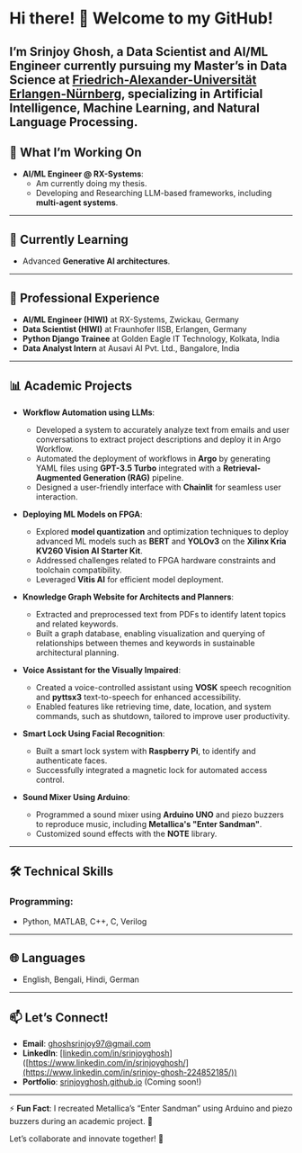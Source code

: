 # Hi there! 👋 Welcome to my GitHub!

I’m **Srinjoy Ghosh**, a **Data Scientist** and **AI/ML Engineer** currently pursuing my Master’s in Data Science at [Friedrich-Alexander-Universität Erlangen-Nürnberg](https://www.fau.de/), specializing in **Artificial Intelligence**, **Machine Learning**, and **Natural Language Processing**.
---

## 🔭 What I’m Working On
- **AI/ML Engineer @ RX-Systems**:
  - Am currently doing my thesis.
  - Developing and Researching LLM-based frameworks, including **multi-agent systems**.

---

## 🌱 Currently Learning
- Advanced **Generative AI architectures**.

---

## 💼 Professional Experience
- **AI/ML Engineer (HIWI)** at RX-Systems, Zwickau, Germany
- **Data Scientist (HIWI)** at Fraunhofer IISB, Erlangen, Germany
- **Python Django Trainee** at Golden Eagle IT Technology, Kolkata, India
- **Data Analyst Intern** at Ausavi AI Pvt. Ltd., Bangalore, India

---

## 📊 Academic Projects

- **Workflow Automation using LLMs**:
  - Developed a system to accurately analyze text from emails and user conversations to extract project descriptions and deploy it in Argo Workflow.
  - Automated the deployment of workflows in **Argo** by generating YAML files using **GPT-3.5 Turbo** integrated with a **Retrieval-Augmented Generation (RAG)** pipeline.
  - Designed a user-friendly interface with **Chainlit** for seamless user interaction.

- **Deploying ML Models on FPGA**:
  - Explored **model quantization** and optimization techniques to deploy advanced ML models such as **BERT** and **YOLOv3** on the **Xilinx Kria KV260 Vision AI Starter Kit**.
  - Addressed challenges related to FPGA hardware constraints and toolchain compatibility.
  - Leveraged **Vitis AI** for efficient model deployment.

- **Knowledge Graph Website for Architects and Planners**:
  - Extracted and preprocessed text from PDFs to identify latent topics and related keywords.
  - Built a graph database, enabling visualization and querying of relationships between themes and keywords in sustainable architectural planning.

- **Voice Assistant for the Visually Impaired**:
  - Created a voice-controlled assistant using **VOSK** speech recognition and **pyttsx3** text-to-speech for enhanced accessibility.
  - Enabled features like retrieving time, date, location, and system commands, such as shutdown, tailored to improve user productivity.

- **Smart Lock Using Facial Recognition**:
  - Built a smart lock system with **Raspberry Pi**, to identify and authenticate faces.
  - Successfully integrated a magnetic lock for automated access control.

- **Sound Mixer Using Arduino**:
  - Programmed a sound mixer using **Arduino UNO** and piezo buzzers to reproduce music, including **Metallica's "Enter Sandman"**.
  - Customized sound effects with the **NOTE** library.

---


## 🛠️ Technical Skills
### Programming:
- Python, MATLAB, C++, C, Verilog

---

## 🌐 Languages
- English, Bengali, Hindi, German


---

## 📫 Let’s Connect!
- **Email**: [ghoshsrinjoy97@gmail.com](mailto:ghoshsrinjoy97@gmail.com)
- **LinkedIn**: [[linkedin.com/in/srinjoyghosh](https://www.linkedin.com/in/srinjoy-ghosh-224852185/)]([https://www.linkedin.com/in/srinjoyghosh/](https://www.linkedin.com/in/srinjoy-ghosh-224852185/))
- **Portfolio**: [srinjoyghosh.github.io](https://srinjoyghosh.github.io) (Coming soon!)

---

⚡ **Fun Fact**: I recreated Metallica’s “Enter Sandman” using Arduino and piezo buzzers during an academic project. 🎵

Let’s collaborate and innovate together! 🚀

